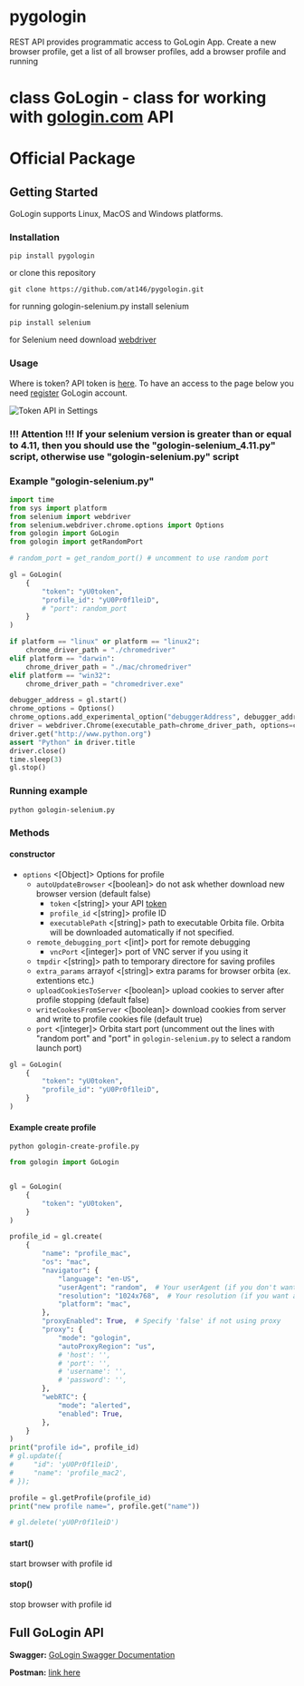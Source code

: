 # pygologin

 REST API provides programmatic access to GoLogin App. Create a new browser profile, get a list of all browser profiles, add a browser profile and running

# class GoLogin - class for working with [gologin.com](https://gologin.com) API

# Official Package

## Getting Started

GoLogin supports Linux, MacOS and Windows platforms.

### Installation

`pip install pygologin`

or clone this repository

`git clone https://github.com/at146/pygologin.git`

for running gologin-selenium.py install selenium

`pip install selenium`

for Selenium need download [webdriver](https://chromedriver.chromium.org/downloads)

### Usage

Where is token? API token is [here](https://app.gologin.com/#/personalArea/TokenApi).
To have an access to the page below you need [register](https://app.gologin.com/#/createUser) GoLogin account.

![Token API in Settings](https://user-images.githubusercontent.com/12957968/146891933-c3b60b4d-c850-47a5-8adf-bc8c37372664.gif)

### !!! Attention !!! If your selenium version is greater than or equal to 4.11, then you should use the "gologin-selenium_4.11.py" script, otherwise use "gologin-selenium.py" script

### Example "gologin-selenium.py"

```py
import time
from sys import platform
from selenium import webdriver
from selenium.webdriver.chrome.options import Options
from gologin import GoLogin
from gologin import getRandomPort

# random_port = get_random_port() # uncomment to use random port

gl = GoLogin(
    {
        "token": "yU0token",
        "profile_id": "yU0Pr0f1leiD",
        # "port": random_port
    }
)

if platform == "linux" or platform == "linux2":
    chrome_driver_path = "./chromedriver"
elif platform == "darwin":
    chrome_driver_path = "./mac/chromedriver"
elif platform == "win32":
    chrome_driver_path = "chromedriver.exe"

debugger_address = gl.start()
chrome_options = Options()
chrome_options.add_experimental_option("debuggerAddress", debugger_address)
driver = webdriver.Chrome(executable_path=chrome_driver_path, options=chrome_options)
driver.get("http://www.python.org")
assert "Python" in driver.title
driver.close()
time.sleep(3)
gl.stop()
```

### Running example

`python gologin-selenium.py`

### Methods

#### constructor

- `options` <[Object]> Options for profile
  - `autoUpdateBrowser` <[boolean]> do not ask whether download new browser version (default false)
    - `token` <[string]> your API [token](https://gologin.com/#/personalArea/TokenApi)
    - `profile_id` <[string]> profile ID
    - `executablePath` <[string]> path to executable Orbita file. Orbita will be downloaded automatically if not specified.
  - `remote_debugging_port` <[int]> port for remote debugging
    - `vncPort` <[integer]> port of VNC server if you using it
  - `tmpdir` <[string]> path to temporary directore for saving profiles
  - `extra_params` arrayof <[string]> extra params for browser orbita (ex. extentions etc.)
  - `uploadCookiesToServer` <[boolean]> upload cookies to server after profile stopping (default false)
  - `writeCookesFromServer` <[boolean]> download cookies from server and write to profile cookies file (default true)
  - `port` <[integer]> Orbita start port (uncomment out the lines with "random port" and "port" in `gologin-selenium.py` to select a random launch port)

```py
gl = GoLogin(
    {
        "token": "yU0token",
        "profile_id": "yU0Pr0f1leiD",
    }
)
```

#### Example create profile

`python gologin-create-profile.py`

```py
from gologin import GoLogin


gl = GoLogin(
    {
        "token": "yU0token",
    }
)

profile_id = gl.create(
    {
        "name": "profile_mac",
        "os": "mac",
        "navigator": {
            "language": "en-US",
            "userAgent": "random",  # Your userAgent (if you don't want to change, leave it at 'random')
            "resolution": "1024x768",  # Your resolution (if you want a random resolution - set it to 'random')
            "platform": "mac",
        },
        "proxyEnabled": True,  # Specify 'false' if not using proxy
        "proxy": {
            "mode": "gologin",
            "autoProxyRegion": "us",
            # 'host': '',
            # 'port': '',
            # 'username': '',
            # 'password': '',
        },
        "webRTC": {
            "mode": "alerted",
            "enabled": True,
        },
    }
)
print("profile id=", profile_id)
# gl.update({
#     "id": 'yU0Pr0f1leiD',
#     "name": 'profile_mac2',
# });

profile = gl.getProfile(profile_id)
print("new profile name=", profile.get("name"))

# gl.delete('yU0Pr0f1leiD')

```

#### start()

start browser with profile id

#### stop()

stop browser with profile id

## Full GoLogin API

**Swagger:** [GoLogin Swagger Documentation](https://api.gologin.com/docs)

**Postman:** [link here](https://documenter.getpostman.com/view/21126834/Uz5GnvaL)
